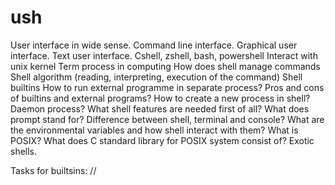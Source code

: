 # ush
User interface in wide sense.
Command line interface.
Graphical user interface.
Text user interface.
Cshell, zshell, bash, powershell
Interact with unix kernel
Term process in computing
How does shell manage commands
Shell algorithm (reading, interpreting, execution of the command)
Shell builtins
How to run external programme in separate process?
Pros and cons of builtins and external programs?
How to create a new process in shell?
Daemon process?
What shell features are needed first of all?
What does prompt stand for?
Difference between shell, terminal and console?
What are the environmental variables and how shell interact with them?
What is POSIX?
What does C standard library for POSIX system consist of?
Exotic shells.

Tasks for builtsins:
//

